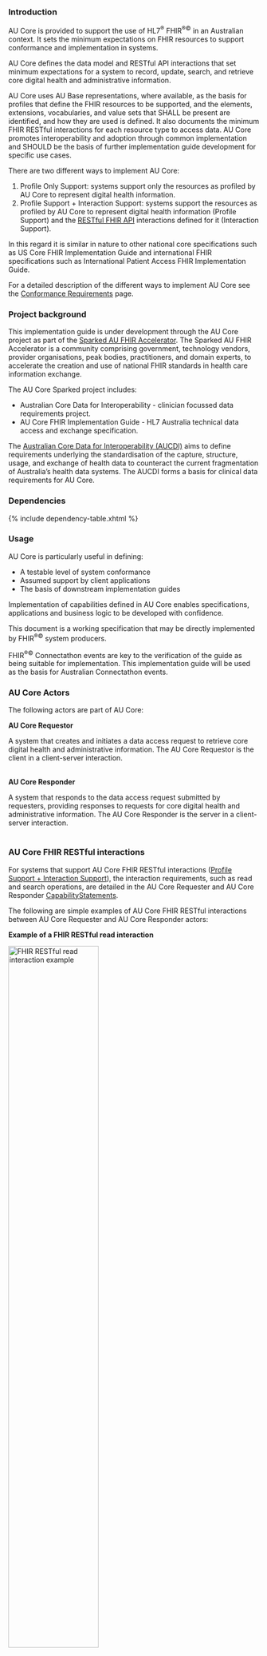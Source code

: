 ### Introduction
AU Core is provided to support the use of HL7<sup>&reg;</sup> FHIR<sup>&reg;&copy;</sup> in an Australian context. It sets the minimum expectations on FHIR resources to support conformance and implementation in systems.

AU Core defines the data model and RESTful API interactions that set minimum expectations for a system to record, update, search, and retrieve core digital health and administrative information. 

AU Core uses AU Base representations, where available, as the basis for profiles that define the FHIR resources to be supported, and the elements, extensions, vocabularies, and value sets that SHALL be present are identified, and how they are used is defined. It also documents the minimum FHIR RESTful interactions for each resource type to access data. AU Core promotes interoperability and adoption through common implementation and SHOULD be the basis of further implementation guide development for specific use cases. 

There are two different ways to implement AU Core:
1. Profile Only Support: systems support only the resources as profiled by AU Core to represent digital health information.
1. Profile Support + Interaction Support: systems support the resources as profiled by AU Core to represent digital health information (Profile Support) and the [RESTful FHIR API](http://hl7.org/fhir/R4/http.html) interactions defined for it (Interaction Support).

In this regard it is similar in nature to other national core specifications such as US Core FHIR Implementation Guide and international FHIR specifications such as International Patient Access FHIR Implementation Guide.

For a detailed description of the different ways to implement AU Core see the [Conformance Requirements](general-requirements.html) page.

### Project background

This implementation guide is under development through the AU Core project as part of the [Sparked AU FHIR Accelerator](https://sparked.csiro.au/). The Sparked AU FHIR Accelerator is a community comprising government, technology vendors, provider organisations, peak bodies, practitioners, and domain experts, to accelerate the creation and use of national FHIR standards in health care information exchange.

The AU Core Sparked project includes:
- Australian Core Data for Interoperability - clinician focussed data requirements project.
- AU Core FHIR Implementation Guide - HL7 Australia technical data access and exchange specification.

The [Australian Core Data for Interoperability (AUCDI)](https://sparked.csiro.au/index.php/sparked-products-resources/australian-core-data-for-interoperability/aucdi-release-1/)  aims to define requirements underlying the standardisation of the capture, structure, usage, and exchange of health data to counteract the current fragmentation of Australia’s health data systems. The AUCDI forms a basis for clinical data requirements for AU Core.

### Dependencies

{% include dependency-table.xhtml %}

### Usage

AU Core is particularly useful in defining:

- A testable level of system conformance
- Assumed support by client applications
- The basis of downstream implementation guides

Implementation of capabilities defined in AU Core enables specifications, applications and business logic to be developed with confidence.

This document is a working specification that may be directly implemented by FHIR<sup>&reg;&copy;</sup> system producers.

FHIR<sup>&reg;&copy;</sup> Connectathon events are key to the verification of the guide as being suitable for 
implementation. This implementation guide will be used as the basis for Australian Connectathon events.

### AU Core Actors

The following actors are part of AU Core:

**AU Core Requestor**

A system that creates and initiates a data access request to retrieve core digital health and administrative information. The AU Core Requestor is the client in a client-server interaction.  
<br/>

**AU Core Responder**

A system that responds to the data access request submitted by requesters, providing responses to requests for core digital health and administrative information. The AU Core Responder is the server in a client-server interaction.  
<br/>

### AU Core FHIR RESTful interactions

For systems that support AU Core FHIR RESTful interactions ([Profile Support + Interaction Support](general-requirements.html#profile-support--interaction-support)), the interaction requirements, such as read and search operations, are detailed in the AU Core Requester and AU Core Responder [CapabilityStatements](capability-statements.html).

The following are simple examples of AU Core FHIR RESTful interactions between AU Core Requester and AU Core Responder actors:

**Example of a FHIR RESTful read interaction**

<div> 
  <img src="au-core-read-interaction-example.svg" alt="FHIR RESTful read interaction example" style="width:60%"/>
</div>
<br/>
*Figure 1: Read a Patient using the logical id*
<br/>
<br/>

**Example of a FHIR RESTful search interaction**

<div> 
  <img src="au-core-search-interaction-example.svg" alt="FHIR RESTful search interaction example" style="width:60%"/>
</div>
<br/>
*Figure 2: Search for patients that match a family name*
<br/>

### How to read this guide

This guide is divided into several pages which are listed at the top of each page in the menu bar.

- [Home](index.html): This page provides the introduction and scope for this guide.
- [Conformance](conformance.html): These pages describe the set of rules to claim conformance to this guide including the expectations for *Must Support*  elements in AU Core profiles.
  - [General Requirements](general-requirements.html): This page defines requirements common to all actors and profiles used in this guide including how CapabilityStatements are used to claim conformance. This page defines the expectations for mandatory and *Must Support*  elements in AU Core Profiles.
  - [Declaring Conformance](declaring-conformance.html): This page describes how to declare conformance to AU Core.
- [Guidance](guidance.html): These pages list the guidance for this guide.
  - [General Guidance](general-guidance.html): This page provides guidance on using the profiles defined in this guide.
  - [Medicine Information](medicine-information.html): This page provides guidance on constructing medication related resources.
  - [AU Core Data for Interoperability](aucdi.html): This page maps AUCDI data groups and elements to FHIR artefacts in AU Core.
  - [Relationship with other IGs](relationship.html): This page provides guidance on the relationship between AU Core, AUCDI, and other implementation guides.
  - [AU Variance Statement](variance.html): This page documents the variance from AU Base.
  - [Comparison with other national and international IGs](comparison.html): This page provides comparison between AU Core profiles and other national, or international implementation guides.
  - [Future of AU Core](future.html): This page outlines the approach to developing AU Core and yearly update cycle.
- [Security and Privacy](security.html): This page documents the AU Core general security and privacy requirements and recommendations.
- [FHIR Artefacts](fhirartefacts.html): These pages provide detailed descriptions and formal definitions for all the FHIR artefacts defined in this guide.
  - [Artefacts Summary](artifacts.html): This page lists the FHIR artefacts defined in this guide.
  - [Profiles and Extensions](profiles-and-extensions.html): This page describes the profiles and extensions that are defined in this guide to exchange data. Each profile page includes a narrative description and guidance, formal definition and a "Notes" section that summarises the supported search transactions for each profile. Guidance typically focuses on the profiled elements but can include guidance on un-profiled elements to aid with implementation.
  - [Search Parameters](search-parameters.html): This page lists the search parameters extended for use in this guide for use in AU Core operations.
  - [Terminology](terminology.html): This page lists the value sets and code systems supported in this guide.
  - [Capability Statements](capability-statements.html): This page defines the expected FHIR capabilities of AU Core Responders and Requesters.
  - [Actor Definitions](actors.html): This page defines the AU Core actors, AU Core Responder and AU Core Requester.
- [Examples](examples.html): This page lists all the examples used in this guide.
- [Support](support.html): These pages provide supporting material for implementation of AU Core.    
  - [Downloads](downloads.html): This page provides links to downloadable artefacts.
  - [License and Legal](license.html): This page outlines the license and legal requirements for material in AU Core.
- [Change Log](changes.html): This page documents the changes across versions of this guide.

### Collaboration
This guide is the product of collaborative work undertaken with participants from:

* [Sparked HL7 Australia AU Core Technical Design Group](https://confluence.hl7.org/display/HAFWG/HL7+Australia+-+AU+Core+Technical+Design+Group+Home)
* [HL7 Australia FHIR Working Group](https://confluence.hl7.org/display/HAFWG/HL7+Australia+FHIR+Work+Group+Home)
* Australian FHIR Implementers Community  

Primary Editors: Brett Esler, Danielle Tavares-Rixon, Dusica Bojicic.










